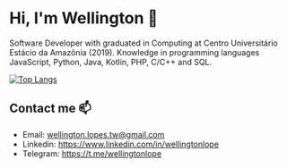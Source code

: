 # Hi, I'm Wellington 🖖

Software Developer with graduated in Computing at Centro Universitário Estácio da Amazônia (2019). Knowledge in programming languages JavaScript, Python, Java, Kotlin, PHP, C/C++ and SQL.

[![Top Langs](https://github-readme-stats.vercel.app/api/top-langs/?username=wellingtonlope)](https://github.com/anuraghazra/github-readme-stats)

## Contact me 📫
- Email: wellington.lopes.tw@gmail.com
- Linkedin: https://www.linkedin.com/in/wellingtonlope
- Telegram: https://t.me/wellingtonlope

